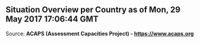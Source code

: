 ## Situation Overview per Country as of Mon, 29 May 2017 17:06:44 GMT

Source: **ACAPS (Assessment Capacities Project) - https://www.acaps.org**